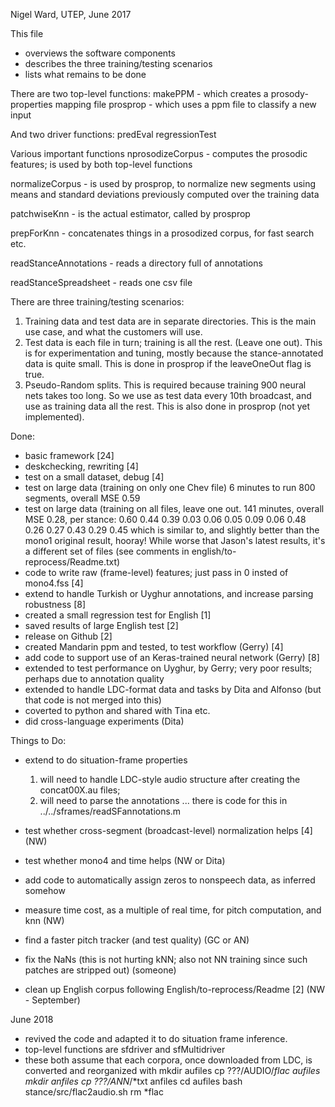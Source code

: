 

Nigel Ward, UTEP, June 2017

This file
- overviews the software components
- describes the three training/testing scenarios
- lists what remains to be done 


There are two top-level functions:
   makePPM
      - which creates a prosody-properties mapping file 
   prosprop
     - which uses a ppm file to classify a new input

And two driver functions: 
   predEval
   regressionTest

Various important functions
   nprosodizeCorpus
     - computes the prosodic features; is used by both top-level functions 

   normalizeCorpus
     - is used by prosprop, to normalize new segments using
       means and standard deviations previously computed over
       the training data

   patchwiseKnn
     - is the actual estimator, called by prosprop

   prepForKnn
     - concatenates things in a prosodized corpus, for fast search etc.

   readStanceAnnotations
     - reads a directory full of annotations

   readStanceSpreadsheet
     - reads one csv file 

There are three training/testing scenarios:
  1. Training data and test data are in separate directories.
     This is the main use case, and what the customers will use.
  2. Test data is each file in turn; training is all the rest.
     (Leave one out).  This is for experimentation and tuning, mostly 
     because the stance-annotated data is quite small.  This is done
     in prosprop if the leaveOneOut flag is true.
  3. Pseudo-Random splits.  This is required because training 900
     neural nets takes too long.  So we use as test data every 10th
     broadcast, and use as training data all the rest.  This is also done
     in prosprop (not yet implemented).

Done:
- basic framework [24]
- deskchecking, rewriting [4]
- test on a small dataset, debug [4]
- test on large data (training on only one Chev file)
  6 minutes to run 800 segments, overall MSE 0.59 
- test on large data (training on all files, leave one out.
  141 minutes, overall MSE 0.28, per stance:
   0.60  0.44  0.39  0.03  0.06  0.05  0.09  0.06  0.48  0.26  0.27  0.43  0.29  0.45
   which is similar to, and slightly better than the mono1 original result, hooray!
   While worse that Jason's latest results, it's a different set of files
   (see comments in  english/to-reprocess/Readme.txt)
- code to write raw (frame-level) features; just pass in 0 insted of mono4.fss  [4]
- extend to handle Turkish or Uyghur annotations, and increase parsing robustness [8]
- created a small regression test for English [1] 
- saved results of large English test [2]
- release on Github [2]
- created Mandarin ppm and tested, to test workflow (Gerry) [4]
- add code to support use of an Keras-trained neural network (Gerry) [8]
- extended to test performance on Uyghur, by Gerry; very poor results;
  perhaps due to annotation quality
- extended to handle LDC-format data and tasks by Dita and Alfonso
  (but that code is not merged into this)
- coverted to python and shared with Tina etc.
- did cross-language experiments (Dita)

Things to Do: 

- extend to do situation-frame properties
  1. will need to handle LDC-style audio structure
    after creating the concat00X.au files;
  2. will need to parse the annotations ...
     there is code for this in ../../sframes/readSFannotations.m
- test whether cross-segment (broadcast-level) normalization helps [4] (NW)
- test whether mono4 and time helps (NW or Dita)

- add code to automatically assign zeros to nonspeech data, as inferred somehow

- measure time cost, as a multiple of real time, for pitch
  computation, and knn   (NW)

- find a faster pitch tracker (and test quality)  (GC or AN)

- fix the NaNs (this is not hurting kNN; also not NN training since
  such patches are stripped out)    (someone)

- clean up English corpus following English/to-reprocess/Readme [2] (NW - September)

June 2018

- revived the code and adapted it to do situation frame inference.
- top-level functions are sfdriver and sfMultidriver
- these both assume that each corpora, once downloaded from LDC, is converted
  and reorganized with
    mkdir aufiles
    cp ???/AUDIO/*flac aufiles
    mkdir anfiles
    cp ???/ANN*/*txt anfiles
    cd aufiles
    bash stance/src/flac2audio.sh
    rm *flac





